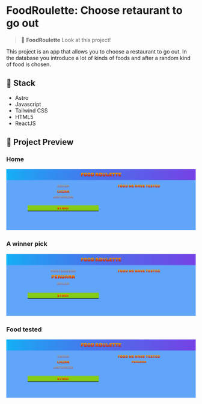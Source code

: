# FoodRoulette: Choose retaurant to go out

> 🍔 **FoodRoulette** Look at this project!

This project is an app that allows you to choose a restaurant to go out. In the database you introduce a lot of kinds of foods and after a random kind of food is chosen.

## 👀 Stack

- Astro
- Javascript
- Tailwind CSS
- HTML5
- ReactJS

## 🚀 Project Preview

### Home

![Home preview](https://github.com/kaixe455/foodroulette/blob/main/home.jpg?raw=true)

### A winner pick

![Winner pick](https://github.com/kaixe455/foodroulette/blob/main/winner.jpg?raw=true)

### Food tested

![Foodtested](https://github.com/kaixe455/foodroulette/blob/main/tested.jpg?raw=true)
